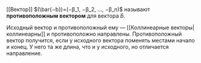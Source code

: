
[[Вектор]] $(\bar{−b})=(−β_1​, −β_2​, …, −β_n​)$ называют **противоположным вектором** для вектора $\bar{b}$.

Исходный вектор и противоположный ему — [[Коллинеарные векторы|коллинеарны]] и противоположно направлены. Противоположный вектор получится, если у исходного вектора поменять местами начало и конец. У него та же длина, что и у исходного, но отличается направление.

